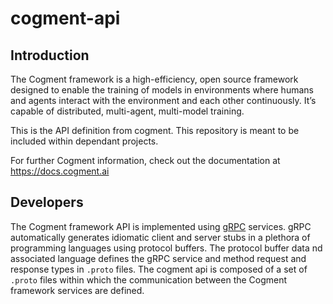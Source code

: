# cogment-api

## Introduction

The Cogment framework is a high-efficiency, open source framework designed to enable the training of models in environments where humans and agents interact with the environment and each other continuously. It’s capable of distributed, multi-agent, multi-model training.

This is the API definition from cogment. This repository is meant to be included within dependant projects.

For further Cogment information, check out the documentation at <https://docs.cogment.ai>

## Developers

The Cogment framework API is implemented using [gRPC](https://grpc.github.io/) services.  gRPC automatically generates idiomatic client and server stubs in a plethora of programming languages using protocol buffers.  The protocol buffer data nd associated language defines the gRPC service and method request and response types in `.proto` files.  The cogment api is composed of a set of `.proto` files within which the communication between the Cogment framework services are defined.
